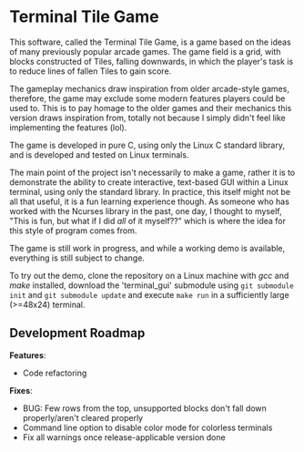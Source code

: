 # Terminal Tile Game

This software, called the Terminal Tile Game, is a game based on the ideas of many previously popular arcade games. 
The game field is a grid, with blocks constructed of Tiles, falling downwards, in which the player's task is to reduce lines of fallen Tiles to gain score.

The gameplay mechanics draw inspiration from older arcade-style games, therefore, the game may exclude some modern features players could be used to. 
This is to pay homage to the older games and their mechanics this version draws inspiration from, 
totally not because I simply didn't feel like implementing the features (lol).

The game is developed in pure C, using only the Linux C standard library, and is developed and tested on Linux terminals.

The main point of the project isn't necessarily to make a game, rather it is to demonstrate the ability to create interactive, text-based GUI 
within a Linux terminal, using only the standard library. In practice, this itself might not be all that useful, it is a fun learning experience though. 
As someone who has worked with the Ncurses library in the past, one day, I thought to myself, "This is fun, but what if I did *all* of it myself??" 
which is where the idea for this style of program comes from.

The game is still work in progress, and while a working demo is available, everything is still subject to change.

To try out the demo, clone the repository on a Linux machine with *gcc* and *make* installed, download the 'terminal_gui' submodule using `git submodule init` and `git submodule update` and execute `make run` in a sufficiently large (>=48x24) terminal.

## Development Roadmap

**Features**:
- Code refactoring

**Fixes**:
- BUG: Few rows from the top, unsupported blocks don't fall down properly/aren't cleared properly
- Command line option to disable color mode for colorless terminals
- Fix all warnings once release-applicable version done

